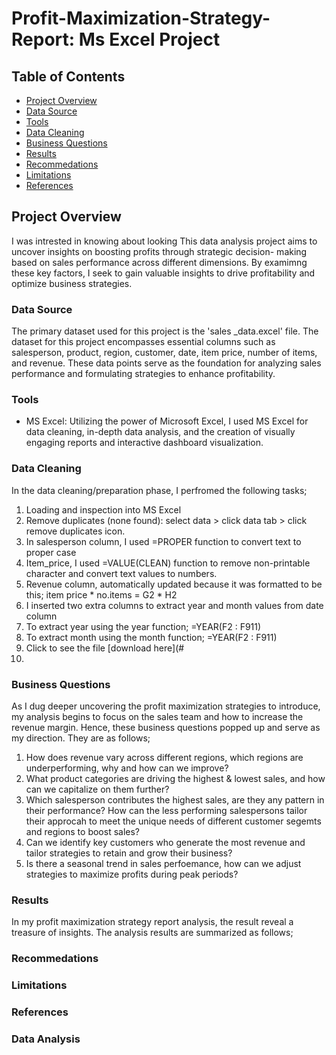 # Profit-Maximization-Strategy-Report: Ms Excel Project

## Table of Contents

- [Project Overview](#project-overview)
- [Data Source](#data-source)
- [Tools](#tools)
- [Data Cleaning](#data-cleaning)
- [Business Questions](#business-questions)
- [Results](#results) 
- [Recommedations](#recommedations)
- [Limitations](#limitations)
- [References](#references)

## Project Overview

I was intrested in knowing  about looking This data analysis project aims to uncover insights on boosting profits through strategic decision- making based on sales performance across different dimensions. By examimng these key factors, I seek to gain valuable insights to drive profitability and optimize business strategies. 

### Data Source

The primary dataset used for this project is the 'sales _data.excel' file. The dataset for this project encompasses essential columns such as salesperson, product, region, customer, date, item price, number of items, and revenue. These data points serve as the foundation for analyzing sales performance and formulating strategies to enhance profitability. 

### Tools

- MS Excel: Utilizing the power of Microsoft Excel, I used MS Excel for data cleaning, in-depth data analysis, and the creation of visually engaging reports and interactive dashboard visualization.

### Data Cleaning

In the data cleaning/preparation phase, I perfromed the following tasks;
 1. Loading and inspection into MS Excel
2.  Remove duplicates (none found): select data > click data tab > click  remove duplicates icon.
3.  In salesperson column, I used =PROPER function to convert text to proper case
4.  Item_price, I used =VALUE(CLEAN) function to remove non-printable character and convert text values to numbers.
5.  Revenue column, automatically updated because it was formatted to be this; item price * no.items = G2 * H2 
6.  I inserted two extra columns to extract year and month values from date column 
7.  To extract year using the year function; =YEAR(F2 : F911)
8.  To extract month using the month function; =YEAR(F2 : F911)
9.  Click to see the file [download here](#
10.  


### Business Questions  
As I dug deeper uncovering the profit maximization strategies to introduce, my analysis begins to focus on the sales team and how to increase the revenue margin. Hence, these business questions popped up and  serve as my direction. They are as follows;

1. How does revenue vary across different regions, which regions are underperforming, why and how can we improve?
2. What product categories are driving the highest & lowest sales, and how can we capitalize on them further?
3. Which salesperson contributes the highest sales, are they any pattern in their performance? How can the less performing salespersons tailor their approcah to meet the unique needs of different customer segemts and regions to boost sales?
4. Can we identify key customers who generate the most revenue and tailor strategies to retain and grow their business?
5. Is there a seasonal trend in sales perfoemance, how can we adjust strategies to maximize profits during peak periods?

### Results

In my profit maximization strategy report analysis, the result reveal a treasure of insights. The analysis results are summarized as follows; 

### Recommedations 

### Limitations 

### References 



### Data Analysis 

